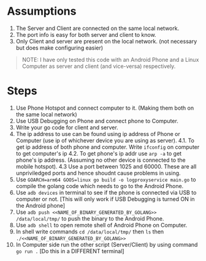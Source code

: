 # Assumptions

1. The Server and Client are connected on the same local network.
2. The port info is easy for both server and client to know.
3. Only Client and server are present on the local network. (not necessary but does make configuring easier)

> NOTE: I have only tested this code with an Android Phone and a Linux Computer as server and client (and vice-versa) respectively.

# Steps

1. Use Phone Hotspot and connect computer to it. (Making them both on the same local network)
2. Use USB Debugging on Phone and connect phone to Computer.
3. Write your go code for client and server.
4. The ip address to use can be found using ip address of Phone or Computer (use ip of whichever device you are using as server).
	4.1. To get ip address of both phone and computer. Write `ifconfig` on computer to get computer's ip
	4.2. To get phone's ip addr use `arp -a` to get phone's ip address. (Assuming no other device is connected to the mobile hotspot).
	4.3 Use a port between 1025 and 60000. These are all unpriviledged ports and hence shoudnt cause problems in using.
5. Use `GOARCH=arm64 GOOS=linux go build -o logproxyservice main.go` to compile the golang code which needs to go to the Android Phone.
6. Use `adb devices` in terminal to see if the phone is connected via USB to computer or not. [This will only work if USB Debugging is turned ON in the Android phone]
7. Use `adb push <<NAME_OF_BINARY_GENERATED_BY_GOLANG>> /data/local/tmp/` to push the binary to the Android Phone.
8. Use `adb shell` to open remote shell of Android Phone on Computer.
9. In shell write commands `cd /data/local/tmp/` then `ls` then `./<<NAME_OF_BINARY_GENERATED_BY_GOLANG>>`
10. In Computer side run the other script (Server/Client) by using command `go run .` [Do this in a DIFFERENT terminal]

